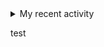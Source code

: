 <details>
<summary>My recent activity</summary>
<!--RECENT_ACTIVITY:start-->
None
<!--RECENT_ACTIVITY:end-->

<!--RECENT_ACTIVITY:last_update-->
Last Updated: Thursday, June 5, 2025 at 2:27:59 AM
<!--RECENT_ACTIVITY:last_update_end-->
</details>

test